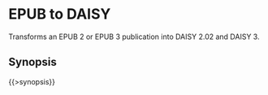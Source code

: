 <link rev="dp2:doc" href="src/main/resources/xml/epub-to-daisy.script.xpl"/>
<link rel="rdf:type" href="http://www.daisy.org/ns/pipeline/userdoc"/>
<meta property="dc:title" content="EPUB to DAISY"/>

# EPUB to DAISY

Transforms an EPUB 2 or EPUB 3 publication into DAISY 2.02 and DAISY 3.

## Synopsis

{{>synopsis}}
